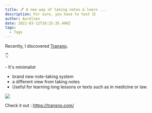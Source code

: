 ```yaml
---
title: 🖊 A new way of taking notes & learn ...
description: For sure, you have to test 😉
author: Aurélien
date: 2021-03-12T18:25:35.490Z
tags:
  - Tags
---
```

Recently, I discovered [Transno](https://transno.com/).

👇

\- It's minimalist

* brand new note-taking system
* a different view from taking notes
* Useful for learning long lessons or texts such as in medicine or law. 

![](/static/img/transno.png)

Check it out : <https://transno.com/>